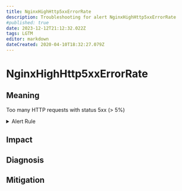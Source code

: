 ```yaml
---
title: NginxHighHttp5xxErrorRate
description: Troubleshooting for alert NginxHighHttp5xxErrorRate
#published: true
date: 2023-12-12T21:12:32.022Z
tags: LGTM
editor: markdown
dateCreated: 2020-04-10T18:32:27.079Z
---
```


# NginxHighHttp5xxErrorRate

## Meaning
[//]: # "Short paragraph that explains what the alert means"
Too many HTTP requests with status 5xx (> 5%)

<details>
  <summary>Alert Rule</summary>

  ```yaml
alert: NginxHighHttp5xxErrorRate
expr: sum(rate(nginx_http_requests_total{status=~"^5.."}[1m])) / sum(rate(nginx_http_requests_total[1m])) * 100 > 5
for: 1m
labels:
    severity: critical
annotations:
    summary: Nginx high HTTP 5xx error rate (instance {{ $labels.instance }})
    description: |-
        Too many HTTP requests with status 5xx (> 5%)
          VALUE = {{ $value }}
          LABELS = {{ $labels }}
    runbook: https://github.com/srerun/prometheus-alerts/content/runbooks/NginxHighHttp5xxErrorRate

  ```
</details>


## Impact
[//]: # "What could / will happen if the alert is not addressed"



## Diagnosis
[//]: # "Steps to take to identify the cause of the problem"



## Mitigation
[//]: # "The steps necessary to resolve the alert"
